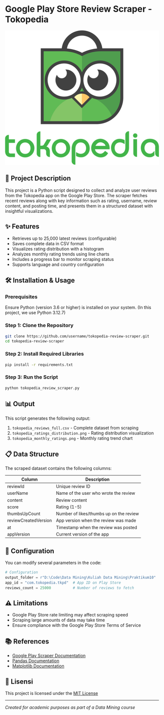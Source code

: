# Google Play Store Review Scraper - Tokopedia

![Tokopedia Logo](tokopedia-seeklogo.png)

## 📱 Project Description

This project is a Python script designed to collect and analyze user reviews from the Tokopedia app on the Google Play Store. The scraper fetches recent reviews along with key information such as rating, username, review content, and posting time, and presents them in a structured dataset with insightful visualizations.

## ✨ Features

- Retrieves up to 25,000 latest reviews (configurable)
- Saves complete data in CSV format
- Visualizes rating distribution with a histogram
- Analyzes monthly rating trends using line charts
- Includes a progress bar to monitor scraping status
- Supports language and country configuration

## 🛠️ Installation & Usage

### Prerequisites

Ensure Python (version 3.6 or higher) is installed on your system. (In this project, we use Python 3.12.7)

### Step 1: Clone the Repository

```bash
git clone https://github.com/username/tokopedia-review-scraper.git
cd tokopedia-review-scraper
```

### Step 2: Install Required Libraries

```bash
pip install -r requirements.txt
```

### Step 3: Run the Script

```bash
python tokopedia_review_scraper.py
```

## 📊 Output

This script generates the following output:

1. `tokopedia_reviews_full.csv` - Complete dataset from scraping
2. `tokopedia_ratings_distribution.png` - Rating distribution visualization
3. `tokopedia_monthly_ratings.png` - Monthly rating trend chart

## 📋 Data Structure

The scraped dataset contains the following columns:

| Column | Description |
|-------|-----------|
| reviewId | Unique review ID |
| userName | Name of the user who wrote the review |
| content | Review content |
| score | Rating (1-5) |
| thumbsUpCount | Number of likes/thumbs up on the review |
| reviewCreatedVersion | App version when the review was made |
| at | Timestamp when the review was posted |
| appVersion | Current version of the app |

## 🔧 Configuration

You can modify several parameters in the code:

```python
# Configuration
output_folder = r"D:\Code\Data Mining\Kuliah Data Mining\Praktikum10"  # Change to your desired folder path
app_id = "com.tokopedia.tkpd"  # App ID on Play Store
reviews_count = 25000          # Number of reviews to fetch
```

## ⚠️ Limitations

- Google Play Store rate limiting may affect scraping speed
- Scraping large amounts of data may take time
- Ensure compliance with the Google Play Store Terms of Service

## 📚 References

- [Google Play Scraper Documentation](https://github.com/JoMingyu/google-play-scraper)
- [Pandas Documentation](https://pandas.pydata.org/docs/)
- [Matplotlib Documentation](https://matplotlib.org/stable/contents.html)

## 📄 Lisensi

This project is licensed under the [MIT License](LICENSE)

---

*Created for academic purposes as part of a Data Mining course*
